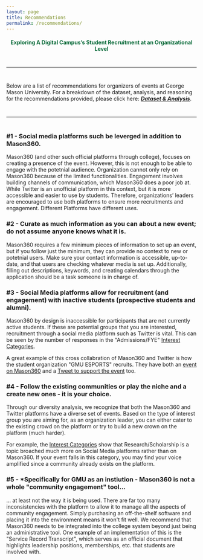 ```yaml
---
layout: page
title: Recommendations
permalink: /recommendations/
---
```


<h4 id="top" style="font-weight: bold; text-align: center; color: #006633;">Exploring A Digital Campus’s Student Recruitment at an Organizational Level</h4>
<hr style="margin: 40px 0 40px 0;"/>

<p>Below are a list of recommendations for organizers of events at George Mason University. For a breakdown of the dataset, analysis, and reasoning for the recommendations provided, please click here: <strong><em><a href="/722-project/data-analysis/">Dataset & Analysis</a></em></strong>.</p>
<hr style="margin: 40px 0 40px 0; border-color: lightgrey;"/>

<h3>#1 - Social media platforms such be leverged in addition to Mason360.</h3>
<p>Mason360 (and other such official platforms through college), focuses on creating a presence of the event. However, this is not enough to be able to engage with the potetnial audience. Organization cannot only rely on Mason360 because of the limited functionalities. Engagement involves building channels of communication, which Mason360 does a poor job at. While Twitter is an unofficial platform in this context, but it is more accessible and easier to use by students. Therefore, organizations’ leaders are encouraged to use both platforms to ensure more recruitments and engagement. Different Platforms have different uses.</p>

<h3>#2 - Curate as much information as you can about a new event; do not assume anyone knows what it is.</h3>
<p>Mason360 requires a few minimum pieces of information to set up an event, but if you follow just the minimum, they can provide no context to new or potetnial users. Make sure your contact information is accessible, up-to-date, and that users are checking whatever media is set up. Additionally, filling out descriptions, keywords, and creating calendars through the application should be a task someone is in charge of.</p>

<h3>#3 - Social Media platforms allow for recruitment (and engagement) with inactive students (prospective students and alumni).</h3>
<p>Mason360 by design is inaccessible for participants that are not currently active students. If these are potential groups that you are interested, recruitment through a social media platform such as Twitter is vital. This can be seen by the number of responses in the "Admissions/FYE" <a href="/722-project/data-analysis/#diversity">Interest Categories</a>.</p>

<p>A great example of this cross collabration of Mason360 and Twitter is how the student organization "GMU ESPORTS" recruits. They have both an <a href="https://mason360.gmu.edu/GMUEsports/rsvp_boot?id=1353510">event on Mason360</a> and a <a href="https://twitter.com/GMU_Esports/status/1449760848545820685">Tweet to support the event</a> too.</p>

<h3>#4 - Follow the existing communities or play the niche and a create new ones - it is your choice.</h3>
<p>Through our diversity analysis, we recognize that both the Mason360 and Twitter platforms have a diverse set of events. Based on the type of interest group you are aiming for, as an organization leader, you can either cater to the existing crowd on the platform or try to build a new crown on the platform (much harder).

<p>For example, the <a href="/722-project/data-analysis/#diversity">Interest Categories</a> show that Research/Scholarship is a topic broached much more on Social Media platforms rather than on Mason360. If your event falls in this category, you may find your voice amplified since a community already exists on the platform.</p>

<h3>#5 - *Specifically for GMU as an instiution - Mason360 is not a whole "community engagement" tool...</h3>
<p>... at least not the way it is being used. There are far too many inconsistencies with the platform to allow it to manage all the aspects of community engagement. Simply purchasing an off-the-shelf software and placing it into the environment means it won't fit well. We recommend that Mason360 needs to be integrated into the college system beyond just being an administrative tool. One example of an implementation of this is the "Service Record Transcript", which serves as an official document that highlights leadership positions, memberships, etc. that students are involved with.</p>